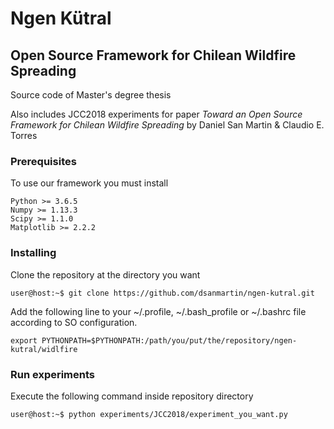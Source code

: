 # Ngen Kütral
## Open Source Framework for Chilean Wildfire Spreading

Source code of Master's degree thesis 

Also includes JCC2018 experiments for paper *Toward an Open Source Framework for Chilean Wildfire Spreading* by Daniel San Martin & Claudio E. Torres

### Prerequisites

To use our framework you must install

```
Python >= 3.6.5
Numpy >= 1.13.3
Scipy >= 1.1.0
Matplotlib >= 2.2.2
```

### Installing

Clone the repository at the directory you want
```console
user@host:~$ git clone https://github.com/dsanmartin/ngen-kutral.git

```

Add the following line to your ~/.profile, ~/.bash_profile or ~/.bashrc file according to SO configuration.
```
export PYTHONPATH=$PYTHONPATH:/path/you/put/the/repository/ngen-kutral/widlfire
```

### Run experiments

Execute the following command inside repository directory
```console
user@host:~$ python experiments/JCC2018/experiment_you_want.py
```